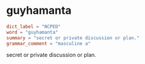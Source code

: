 # guyhamanta

``` toml
dict_label = "NCPED"
word = "guyhamanta"
summary = "secret or private discussion or plan."
grammar_comment = "masculine a"
```

secret or private discussion or plan.

